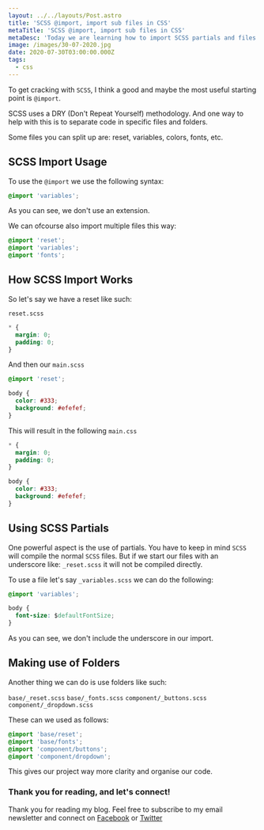```yaml
---
layout: ../../layouts/Post.astro
title: 'SCSS @import, import sub files in CSS'
metaTitle: 'SCSS @import, import sub files in CSS'
metaDesc: 'Today we are learning how to import SCSS partials and files.'
image: /images/30-07-2020.jpg
date: 2020-07-30T03:00:00.000Z
tags:
  - css
---
```


To get cracking with `SCSS`, I think a good and maybe the most useful starting point is `@import`.

SCSS uses a DRY (Don't Repeat Yourself) methodology. And one way to help with this is to separate code in specific files and folders.

Some files you can split up are: reset, variables, colors, fonts, etc.

## SCSS Import Usage

To use the `@import` we use the following syntax:

```css
@import 'variables';
```

As you can see, we don't use an extension.

We can ofcourse also import multiple files this way:

```css
@import 'reset';
@import 'variables';
@import 'fonts';
```

## How SCSS Import Works

So let's say we have a reset like such:

`reset.scss`

```css
* {
  margin: 0;
  padding: 0;
}
```

And then our `main.scss`

```css
@import 'reset';

body {
  color: #333;
  background: #efefef;
}
```

This will result in the following `main.css`

```css
* {
  margin: 0;
  padding: 0;
}

body {
  color: #333;
  background: #efefef;
}
```

## Using SCSS Partials

One powerful aspect is the use of partials.
You have to keep in mind `SCSS` will compile the normal `SCSS` files. But if we start our files with an underscore like: `_reset.scss` it will not be compiled directly.

To use a file let's say `_variables.scss` we can do the following:

```css
@import 'variables';

body {
  font-size: $defaultFontSize;
}
```

As you can see, we don't include the underscore in our import.

## Making use of Folders

Another thing we can do is use folders like such:

`base/_reset.scss`
`base/_fonts.scss`
`component/_buttons.scss`
`component/_dropdown.scss`

These can we used as follows:

```css
@import 'base/reset';
@import 'base/fonts';
@import 'component/buttons';
@import 'component/dropdown';
```

This gives our project way more clarity and organise our code.

### Thank you for reading, and let's connect!

Thank you for reading my blog. Feel free to subscribe to my email newsletter and connect on [Facebook](https://www.facebook.com/DailyDevTipsBlog) or [Twitter](https://twitter.com/DailyDevTips1)

